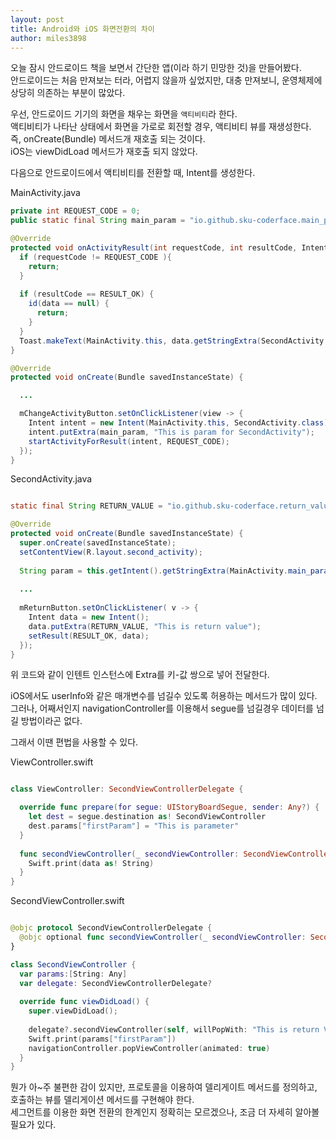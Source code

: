 ```yaml
---
layout: post
title: Android와 iOS 화면전환의 차이
author: miles3898
---
```


오늘 잠시 안드로이드 책을 보면서 간단한 앱(이라 하기 민망한 것)을 만들어봤다.<br />
안드로이드는 처음 만져보는 터라, 어렵지 않을까 싶었지만, 대충 만져보니, 운영체제에 상당히 의존하는 부분이 많았다.<br />

우선, 안드로이드 기기의 화면을 채우는 화면을 `액티비티`라 한다.<br />
액티비티가 나타난 상태에서 화면을 가로로 회전할 경우, 액티비티 뷰를 재생성한다.<br />
즉, onCreate(Bundle) 메서드개 재호출 되는 것이다.<br />
iOS는 viewDidLoad 메서드가 재호출 되지 않았다.<br />

다음으로 안드로이드에서 액티비티를 전환할 때, Intent를 생성한다.<br />


MainActivity.java<br />
```java
private int REQUEST_CODE = 0;
public static final String main_param = "io.github.sku-coderface.main_param"

@Override
protected void onActivityResult(int requestCode, int resultCode, Intent data) {
  if (requestCode != REQUEST_CODE ){
    return;
  }
  
  if (resultCode == RESULT_OK) {
    id(data == null) {
      return;
    }
  }
  Toast.makeText(MainActivity.this, data.getStringExtra(SecondActivity.RETURN_VALUE), Toast.LENGTH_SHORT).show();
}

@Override
protected void onCreate(Bundle savedInstanceState) {

  ...

  mChangeActivityButton.setOnClickListener(view -> {
    Intent intent = new Intent(MainActivity.this, SecondActivity.class);
    intent.putExtra(main_param, "This is param for SecondActivity");
    startActivityForResult(intent, REQUEST_CODE);
  });
}
```

SecondActivity.java<br />
```java

static final String RETURN_VALUE = "io.github.sku-coderface.return_value";

@Override
protected void onCreate(Bundle savedInstanceState) {
  super.onCreate(savedInstanceState);
  setContentView(R.layout.second_activity);
  
  String param = this.getIntent().getStringExtra(MainActivity.main_param);
  
  ...
  
  mReturnButton.setOnClickListener( v -> {
    Intent data = new Intent();
    data.putExtra(RETURN_VALUE, "This is return value");
    setResult(RESULT_OK, data);
  });
}

```

위 코드와 같이 인텐트 인스턴스에 Extra를 키-값 쌍으로 넣어 전달한다.<br />

iOS에서도 userInfo와 같은 매개변수를 넘길수 있도록 허용하는 메서드가 많이 있다.<br />
그러나, 어째서인지 navigationController를 이용해서 segue를 넘길경우 데이터를 넘길 방법이라곤 없다.<br />

그래서 이땐 편법을 사용할 수 있다.<br />

ViewController.swift<br />
```swift

class ViewController: SecondViewControllerDelegate {

  override func prepare(for segue: UIStoryBoardSegue, sender: Any?) {
    let dest = segue.destination as! SecondViewController
    dest.params["firstParam"] = "This is parameter"
  }
  
  func secondViewController(_ secondViewController: SecondViewController, willPopWith data: Any?){
    Swift.print(data as! String)
  }
}

```

SecondViewController.swift<br />
```swift

@objc protocol SecondViewControllerDelegate {
  @objc optional func secondViewController(_ secondViewController: SecondViewController, willPopWith data: Any?);
}

class SecondViewController {
  var params:[String: Any]
  var delegate: SecondViewControllerDelegate?
  
  override func viewDidLoad() {
    super.viewDidLoad();
   
    delegate?.secondViewController(self, willPopWith: "This is return Value")
    Swift.print(params["firstParam"])
    navigationController.popViewController(animated: true)
  }
}

```

뭔가 아~주 불편한 감이 있지만, 프로토콜을 이용하여 델리게이트 메서드를 정의하고, 호출하는 뷰를 델리게이션 메서드를 구현해야 한다.<br />
세그먼트를 이용한 화면 전환의 한계인지 정확히는 모르겠으나, 조금 더 자세히 알아볼 필요가 있다.<br />
